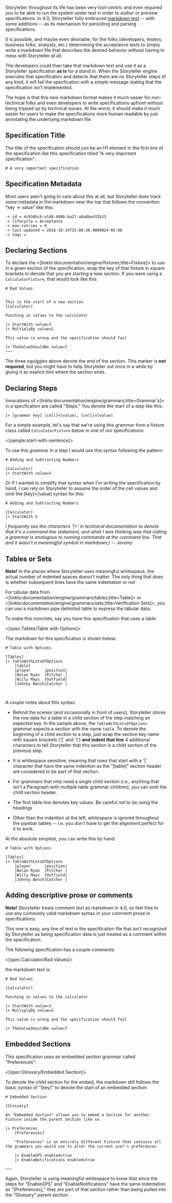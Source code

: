 <!--title:Working with the Specification Markdown-->

Storyteller throughout its life has been very tool-centric and even required you to be able to
run the system under test in order to author or preview specifications. In 4.0, Storyteller fully embraced
[markdown text](https://en.wikipedia.org/wiki/Markdown) -- with some additions -- as its mechanism for persisting 
and parsing specifications. 

It is possible, and maybe even desirable, for the folks (developers, testers, business folks, analysts, etc.) 
determining the acceptance tests to simply write a markdown file that describes the desired behavior without having
to mess with Storyteller at all. 

The developers could then take that markdown text and use it as a Storyteller specification **as is** for a stand in. 
When the Storyteller engine executes that specification and detects that there are no Storyteller steps of any kind, 
it will fail the specfication with a simple message stating that the specification isn't implemented.

The hope is that this new markdown format makes it much easier for non-technical folks and even developers to write
specifications upfront without being tripped up by technical issues. At the worst, it should make it much easier for
users to make the specifications more human readable by just annotating the underlying markdown file.

## Specification Title

The title of the specification should just be an H1 element in the first line of the specification like this specification titled
"A very important specification":

```
# A very important specification
```


## Specification Metadata

Most users aren't going to care about this at all, but Storyteller does track some metadata in the markdown near the top
that follows the convention "key -> value" like this:

```
-> id = 4c93dbcb-e1d8-409b-ba27-a8a8be432b13
-> lifecycle = Acceptance
-> max-retries = 0
-> last-updated = 2016-10-14T15:08:36.9809024-05:00
-> tags = 

```



## Declaring Sections

To declare the <[linkto:documentation/engine/fixtures;title=Fixture]> to use in a given section of the specification, 
wrap the key of that fixture in square brackets to denote that you are starting a new section. If you were using
a `CalculatorFixture`, that would look like this:

```
# Bad Values


This is the start of a new section 
[Calculator]

Punching in values to the calculator

|> StartWith value=3
|> MultiplyBy value=2

This value is wrong and the specification should fail

|> TheValueShouldBe value=7
~~~
```

The three squiggles above denote the end of the section. This marker is **not required**, but you might have to help
Storyteller out once in a while by giving it an explicit hint where the section ends.


## Declaring Steps

Invocations of <[linkto:documentation/engine/grammars;title=Grammar's]> in a specfication are called "Steps."
You denote the start of a step like this:

```
|> [grammar key] [cell]=[value], [cell]=[value]
```


For a simple example, let's say that we're using this grammar from a fixture class called `CalculatorFixture` 
below in one of our specifications:

<[sample:start-with-sentence]>

To use this grammar in a step I would use this syntax following the pattern:

```
# Adding and Subtracting Numbers

[Calculator]
|> StartWith value=5
```


Or if I wanted to simplify that syntax when I'm writing the specification by hand, I can rely on Storyteller to assume the
order of the cell values and omit the [key]=[value] syntax for this:


```
# Adding and Subtracting Numbers

[Calculator]
|> StartWith 5
```

_I frequently see the characters '|>' in technical documentation to denote that it's a command line statement, 
and what I was thinking was that calling a grammar is analogous to running commands at the command line.
That and it wasn't a meaningful symbol in markdown;) -- Jeremy_




## Tables or Sets

<div class="alert alert-info"><b>Note!</b> 
In the places where Storyteller uses meaningful whitespace, the actual number of indented spaces
doesn't matter. The only thing that does is whether subsequent lines have the same indentation or not
</div>

For tabular data from <[linkto:documentation/engine/grammars/tables;title=Table]> 
or <[linkto:documentation/engine/grammars/sets;title=Verification Sets]>, you can use a
markdown pipe delimited table to express the tabular data. 

To make this concrete, say you have this specification that uses a table:

<[spec:Tables/Table with Options]>

The markdown for this specification is shown below:

```
# Table with Options

[Tables]
|> TableWithLotsOfOptions
    [table]
    |player      |position|
    |Nolan Ryan  |Pitcher |
    |Willy Mays  |Outfield|
    |Johnny Bench|Catcher |



```

A couple notes about this syntax:

* Behind the scenes (and occasionally in front of users), Storyteller stores the row data for a table
  in a child section of the step matching an expected key. In the sample above, the `TableWithLotsOfOptions`
  grammar expects a section with the name `table`. To denote the beginning of a child section to a step, 
  just wrap the section key name with square brackets ('[' and ']') **and indent that line** 4 additional characters
  to tell Storyteller that this section is a child section of the previous step.

* It is whitespace sensitive, meaning that rows that start with a '|' character that have the same
  indention as the "[table]" section header are considered to be part of that section.

* For grammars that only need a single child section (i.e., anything that isn't a Paragraph with multiple table grammar children),
  you can omit the child section header.

* The first table line denotes key values. Be careful not to be using the headings

* Other than the indention at the left, whitespace is ignored throughout the pipebar tables -- i.e. you don't have to get
  the alignment perfect for it to work.


At the absolute simplest, you can write this by hand:

```
# Table with Options

[Tables]
|> TableWithLotsOfOptions
    |player      |position|
    |Nolan Ryan  |Pitcher |
    |Willy Mays  |Outfield|
    |Johnny Bench|Catcher |

```


## Adding descriptive prose or comments

<div class="alert alert-success"><b>Note!</b> Storyteller treats comment text as markdown in 4.0, so feel free to use
any commonly valid markdown syntax in your comment prose in specifications.</div>

This one is easy, any line of text in the specification file that isn't recognized by Storyteller as being
specification data is just treated as a comment within the specification. 

The following specification has a couple comments:

<[spec:Calculator/Bad Values]>

the markdown text is:

```
# Bad Values

[Calculator]

Punching in values to the calculator

|> StartWith value=3
|> MultiplyBy value=2

This value is wrong and the specification should fail

|> TheValueShouldBe value=7

```





## Embedded Sections

This specification uses an embedded section grammar called "Preferences":

<[spec:Glossary/Embedded Section]>

To denote the child section for the embed, the markdown still follows the basic syntax of "[key]" to denote
the start of an embedded section:

```
# Embedded Section

[Glossary]

An "Embedded Section" allows you to embed a Section for another Fixture inside the parent Section like so

|> Preferences
    [Preferences]

    "Preferences" is an entirely different Fixture that contains all the grammars you would use to alter the current user's preferences

    |> EnableGPS enabled=true
    |> EnableNotifications enabled=true

~~~
```

Again, Storyteller is using meaningful whitespace to know that since the steps for "EnableGPS" and 
"EnableNotifications" have the same indentation as "[Preferences]," they are part of that section rather
than being pulled into the "Glossary" parent section.




